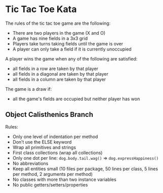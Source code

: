 # Tic Tac Toe Kata

The rules of the tic tac toe game are the following:

* There are two players in the game (X and O)
* A game has nine fields in a 3x3 grid
* Players take turns taking fields until the game is over
* A player can only take a field if it is currently unoccupied

A player wins the game when any of the following are satisfied:
* all fields in a row are taken by that player
* all fields in a diagonal are taken by that player 
* all fields in a column are taken by that player

The game is a draw if:
* all the game's fields are occupied but neither player has won 

## Object Calisthenics Branch
Rules: 
* Only one level of indentation per method
* Don’t use the ELSE keyword
* Wrap all primitives and strings
* First class collections (wrap all collections)
* Only one dot per line:  `dog.body.tail.wag()` => `dog.expressHappiness()`
* No abbreviations
* Keep all entities small (10 files per package, 50 lines per class, 5 lines per method, 2 arguments per method)
* No classes with more than two instance variables
* No public getters/setters/properties